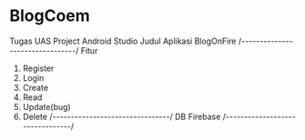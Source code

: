 # BlogCoem
Tugas UAS Project Android Studio 
Judul Aplikasi BlogOnFire
/*--------------------------------*/
Fitur
  1. Register
  2. Login
  3. Create
  4. Read
  5. Update(bug)
  6. Delete
/*--------------------------------*/
  DB
    Firebase
/*--------------------------------*/
